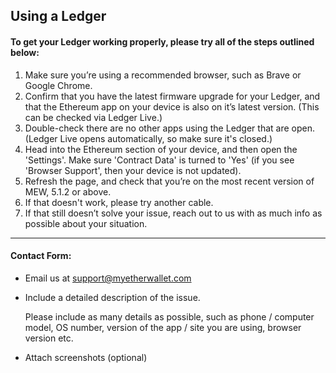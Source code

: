 ## Using a Ledger

#### To get your Ledger working properly, please try all of the steps outlined below:

1. Make sure you’re using a recommended browser, such as  Brave or Google Chrome.
2. Confirm that you have the latest firmware upgrade for your Ledger, and that the Ethereum app on your device is also on it’s latest version. (This can be checked via Ledger Live.)
3. Double-check there are no other apps using the Ledger that are open. (Ledger Live opens automatically, so make sure it's closed.)
4. Head into the Ethereum section of your device, and then open the 'Settings'. 
   Make sure 'Contract Data' is turned to 'Yes' (if you see 'Browser Support', then your device is not updated). 
5. Refresh the page, and check that you’re on the most recent version of MEW, 5.1.2 or above.
6. If that doesn't work, please try another cable.
7. If that still doesn’t solve your issue, reach out to us with as much info as possible about your situation.

* * *

#### Contact Form:

- Email us at support@myetherwallet.com

- <p>Include a detailed description of the issue.</p>
  <note>Please include as many details as possible, such as phone / computer model, OS number, version of the app / site you are using, browser version etc.</note>

- Attach screenshots (optional)

